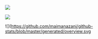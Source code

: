 <p>
	<img align="center" src="https://github-readme-stats.vercel.app/api?username=maimanazani&count_private=true&theme=darcula">
</p>

<p>
	<img align="center" src="![](https://github.com/maimanazani/github-stats/blob/master/generated/overview.svg)">
</p>

![](https://github.com/maimanazani/github-stats/blob/master/generated/overview.svg
